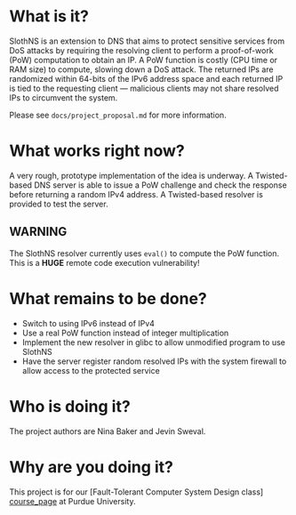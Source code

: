 What is it?
===========

SlothNS is an extension to DNS that aims to protect sensitive services
from DoS attacks by requiring the resolving client to perform a
proof-of-work (PoW) computation to obtain an IP. A PoW function is
costly (CPU time or RAM size) to compute, slowing down a DoS attack.
The returned IPs are randomized within 64-bits of the IPv6 address space
and each returned IP is tied to the requesting client &mdash; malicious
clients may not share resolved IPs to circumvent the system.

Please see `docs/project_proposal.md` for more information.

What works right now?
=====================

A very rough, prototype implementation of the idea is underway. A Twisted-based
DNS server is able to issue a PoW challenge and check the response before
returning a random IPv4 address. A Twisted-based resolver is provided to test
the server.

WARNING
-------

The SlothNS resolver currently uses `eval()` to compute the PoW function.
This is a **HUGE** remote code execution vulnerability!

What remains to be done?
========================

 * Switch to using IPv6 instead of IPv4
 * Use a real PoW function instead of integer multiplication
 * Implement the new resolver in glibc to allow unmodified program to use SlothNS
 * Have the server register random resolved IPs with the system firewall to allow
   access to the protected service

Who is doing it?
================

The project authors are Nina Baker and Jevin Sweval.

Why are you doing it?
=====================

This project is for our [Fault-Tolerant Computer System Design class] [course_page]
at Purdue University.

[course_page]: https://engineering.purdue.edu/ee695b/public-web/

